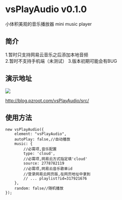 # vsPlayAudio v0.1.0

小体积美观的音乐播放器
mini music player

## 简介
1.暂时只支持网易云音乐之后添加本地音频  
2.暂时不支持手机端（未测试）
3.版本初期可能会有BUG

## 演示地址

![](https://github.com/iocdacc/vsPlayAudio/blob/master/demo.PNG?raw=true)

http://blog.pzroot.com/vsPlayAudio/src/

## 使用方法
```
new vsPlayAudio({
    element: "vsPlayAudio",
    autoPlay: false,//自动播放
    music: {
        //必需项,音乐配置
        type: 'cloud',
        //必需项,网易云方式指定填'cloud'
        source: 2778782119
        //必需项,网易云音乐歌单id
        //登录网易云网页版,在网页地址中拿到
        // ... playlist?id=317921676
    },
    random: false//随机播放
});
```
